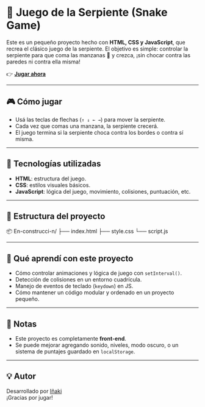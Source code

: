 # 🐍 Juego de la Serpiente (Snake Game)

Este es un pequeño proyecto hecho con **HTML, CSS y JavaScript**, que recrea el clásico juego de la serpiente. El objetivo es simple: controlar la serpiente para que coma las manzanas 🍎 y crezca, ¡sin chocar contra las paredes ni contra ella misma!

👉 **[Jugar ahora](https://inaviviant.github.io/Snake-Game)**

---

## 🎮 Cómo jugar

- Usá las teclas de flechas (`↑ ↓ ← →`) para mover la serpiente.
- Cada vez que comas una manzana, la serpiente crecerá.
- El juego termina si la serpiente choca contra los bordes o contra sí misma.

---

## 🧠 Tecnologías utilizadas

- **HTML**: estructura del juego.
- **CSS**: estilos visuales básicos.
- **JavaScript**: lógica del juego, movimiento, colisiones, puntuación, etc.

---

## 📁 Estructura del proyecto

📦 En-construcci-n/
├── index.html
├── style.css
└── script.js

---


## 🚀 Qué aprendí con este proyecto

- Cómo controlar animaciones y lógica de juego con `setInterval()`.
- Detección de colisiones en un entorno cuadrícula.
- Manejo de eventos de teclado (`keydown`) en JS.
- Cómo mantener un código modular y ordenado en un proyecto pequeño.

---

## 📌 Notas

- Este proyecto es completamente **front-end**.
- Se puede mejorar agregando sonido, niveles, modo oscuro, o un sistema de puntajes guardado en `localStorage`.

---

## 💡 Autor

Desarrollado por [Iñaki](https://github.com/inaviviant)  
¡Gracias por jugar!
